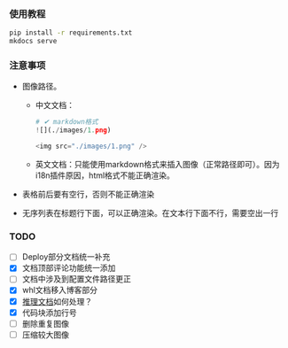 ### 使用教程

```bash
pip install -r requirements.txt
mkdocs serve
```

### 注意事项

- 图像路径。
  - 中文文档：

    ```python
    # ✔ markdown格式
    ![](./images/1.png)

    <img src="./images/1.png" />
    ```

  - 英文文档：只能使用markdown格式来插入图像（正常路径即可）。因为i18n插件原因，html格式不能正确渲染。

- 表格前后要有空行，否则不能正确渲染
- 无序列表在标题行下面，可以正确渲染。在文本行下面不行，需要空出一行

### TODO

- [ ] Deploy部分文档统一补充
- [x] 文档顶部评论功能统一添加
- [ ] 文档中涉及到配置文件路径更正
- [x] whl文档移入博客部分
- [x] [推理文档](https://github.com/PaddlePaddle/PaddleOCR/blob/main/doc/doc_ch/inference_ppocr.md)如何处理？
- [x] 代码块添加行号
- [ ] 删除重复图像
- [ ] 压缩较大图像
